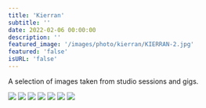 ```yaml
---
title: 'Kierran'
subtitle: ''
date: 2022-02-06 00:00:00
description: ''
featured_image: '/images/photo/kierran/KIERRAN-2.jpg'
featured: 'false'
isURL: 'false'
---
```


A selection of images taken from studio sessions and gigs. 

<div class="gallery" data-columns="3">
    <img src="/images/photo/kierran/KIERRAN-1.jpg">
    <img src="/images/photo/kierran/KIERRAN-2.jpg">
    <img src="/images/photo/kierran/KIERRAN-3.jpg">
    <img src="/images/photo/kierran/KIERRAN-4.jpg">
    <img src="/images/photo/kierran/KIERRAN-5.jpg">
    <img src="/images/photo/kierran/KIERRAN-6.jpg">
    <img src="/images/photo/kierran/KIERRAN-7.jpg">
</div>
